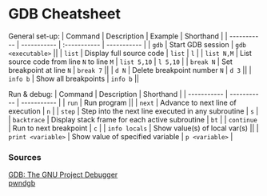 # GDB Cheatsheet

General set-up:
| Command | Description | Example | Shorthand |
| ----------- | ----------- | :----------- | ----------- |
| `gdb` | Start GDB session | `gdb <executable>` ||
| `list` | Display full source code | `list` | `l` |
| `list N,M` | List source code from line `N` to line `M` | `list 5,10` | `l 5,10` |
| `break N` | Set breakpoint at line `N` | `break 7` ||
| `d N` | Delete breakpoint number `N` | `d 3` ||
| `info b` | Show all breakpoints | `info b` ||


Run & debug:
| Command | Description | Shorthand |
| ----------- | ----------- | ----------- |
| `run` | Run program ||
| `next` | Advance to next line of execution | `n` |
| `step` | Step into the next line executed in any subroutine | `s` |
| `backtrace` | Display stack frame for each active subroutine | `bt` |
| `continue` | Run to next breakpoint | `c` |
| `info locals` | Show value(s) of local var(s) ||
| `print <variable>` | Show value of specified variable | `p <variable>` |



### Sources
[GDB: The GNU Project Debugger](https://www.sourceware.org/gdb/) \
[pwndgb](https://github.com/pwndbg/pwndbg)
